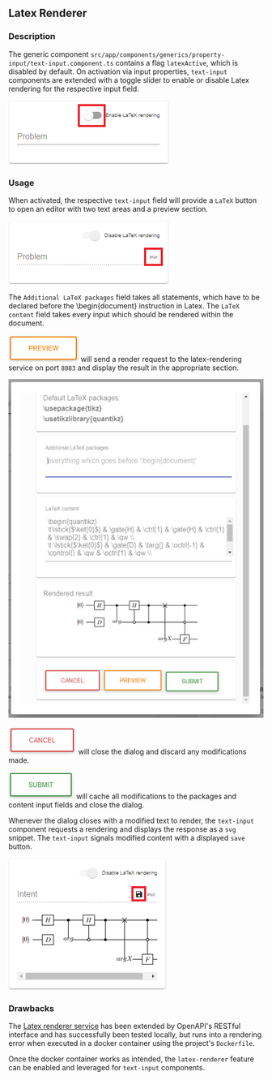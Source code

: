 ## Latex Renderer 

### Description

The generic component ``src/app/components/generics/property-input/text-input.component.ts`` contains a flag ``latexActive``, which is disabled by default.
On activation via input properties, ``text-input`` components are extended with a toggle slider to enable or disable Latex rendering for the respective input field.

![Text Input Latex Disabled](/user-guide/images/latex_renderer/text-input.PNG "Text Input Latex Disabled")

### Usage

When activated, the respective ``text-input`` field will provide a ``LaTeX`` button to open an editor with two text areas and a preview section.

![Text Input Latex Enabled](/user-guide/images/latex_renderer/text-input-latex.PNG "Text Input Latex Enabled")

The ``Additional LaTeX packages`` field takes all statements, which have to be declared before the \begin{document} instruction in Latex.
The ``LaTeX content`` field takes every input which should be rendered within the document.

![Preview](/user-guide/images/latex_renderer/preview.PNG "Preview") will send a render request to the latex-rendering service on port ``8083`` and display the result in the appropriate section.

![Latex Editor Dialog Preview](/user-guide/images/latex_renderer/latex-editor-dialog-preview.PNG "Latex Editor Dialog Preview")

![Cancel](/user-guide/images/latex_renderer/cancel.PNG "Cancel") will close the dialog and discard any modifications made.

![Submit](/user-guide/images/latex_renderer/submit.PNG "Submit") will cache all modifications to the packages and content input fields and close the dialog.

Whenever the dialog closes with a modified text to render, the ``text-input`` component requests a rendering and displays the response as a ``svg`` snippet. The ``text-input`` signals modified content with a displayed ``save`` button.

![Text Input Latex Rendered](/user-guide/images/latex_renderer/text-input-latex-rendered.PNG "Text Input Latex Rendered")

### Drawbacks

The [Latex renderer service](https://github.com/UST-QuAntiL/latex-renderer) has been extended by OpenAPI's RESTful interface and has successfully been tested locally, but runs into a rendering error when executed in a docker container using the project's ``Dockerfile``.

Once the docker container works as intended, the ``latex-renderer`` feature can be enabled and leveraged for ``text-input`` components.